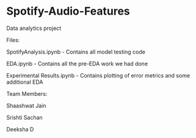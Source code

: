 # Spotify-Audio-Features
Data analytics project

Files:

SpotifyAnalysis.ipynb - Contains all model testing code 

EDA.ipynb - Contains all the pre-EDA work we had done

Experimental Results.ipynb - Contains plotting of error metrics and some additional EDA


Team Members:

Shaashwat Jain

Srishti Sachan

Deeksha D
